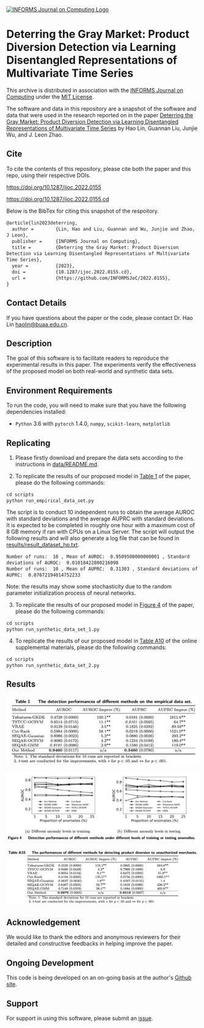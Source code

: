 [![INFORMS Journal on Computing Logo](https://INFORMSJoC.github.io/logos/INFORMS_Journal_on_Computing_Header.jpg)](https://pubsonline.informs.org/journal/ijoc)

# Deterring the Gray Market: Product Diversion Detection via Learning Disentangled Representations of Multivariate Time Series

This archive is distributed in association with the [INFORMS Journal on
Computing](https://pubsonline.informs.org/journal/ijoc) under the [MIT License](LICENSE).

The software and data in this repository are a snapshot of the software and data
that were used in the research reported on in the paper 
[Deterring the Gray Market: Product Diversion Detection via Learning Disentangled Representations of Multivariate Time Series](https://doi.org/10.1287/ijoc.2022.0155) by Hao Lin, Guannan Liu, Junjie Wu, and J. Leon Zhao.

## Cite

To cite the contents of this repository, please cite both the paper and this repo, using their respective DOIs.

https://doi.org/10.1287/ijoc.2022.0155

https://doi.org/10.1287/ijoc.2022.0155.cd

Below is the BibTex for citing this snapshot of the respoitory.

```
@article{lin2023deterring,
  author =        {Lin, Hao and Liu, Guannan and Wu, Junjie and Zhao, J Leon},
  publisher =     {INFORMS Journal on Computing},
  title =         {Deterring the Gray Market: Product Diversion Detection via Learning Disentangled Representations of Multivariate Time Series},
  year =          {2023},
  doi =           {10.1287/ijoc.2022.0155.cd},
  url =           {https://github.com/INFORMSJoC/2022.0155},
}  
```

## Contact Details

If you have questions about the paper or the code, please contact Dr. Hao Lin [haolin@buaa.edu.cn](mailto:haolin@buaa.edu.cn).

## Description

The goal of this software is to facilitate readers to reproduce the experimental results in this paper. The experiments verify the effectiveness of the proposed model on both real-world and synthetic data sets.

## Environment Requirements

To run the code, you will need to make sure that you have the following dependencies installed:

* `Python` 3.6 with `pytorch` 1.4.0, `numpy`, `scikit-learn`, `matplotlib`

## Replicating

1. Please firstly download and prepare the data sets according to the instructions in [data/README.md](data/README.md).

2. To replicate the results of our proposed model in [Table 1](results/table1.png) of the paper, please do the following commands:
```
cd scripts
python run_empirical_data_set.py
```
The script is to conduct 10 independent runs to obtain the average AUROC with standard deviations and the average AUPRC with standard deviations. It is expected to be completed in roughly one hour with a maximum cost of 8 GB memory if ran with CPUs on a Linux Server. The script will output the following results and will also generate a log file that can be found in [results/result_dataset_hp.txt](results/result_dataset_hp.txt).
```
Number of runs:  10 , Mean of AUROC:  0.9509500000000001 , Standard deviations of AUROC:  0.01018422800216098
Number of runs:  10 , Mean of AUPRC:  0.31303 , Standard deviations of AUPRC:  0.07672194014752233
```
Note: the results may show some stochasticity due to the random parameter initialization process of neural networks.

3. To replicate the results of our proposed model in [Figure 4](results/figure4.png) of the paper, please do the following commands:
```
cd scripts
python run_synthetic_data_set_1.py
```

4. To replicate the results of our proposed model in [Table A10](results/tableA10.png) of the online supplemental materials, please do the following commands:
```
cd scripts
python run_synthetic_data_set_2.py
```

## Results

![image](results/table1.png)

![image](results/figure4.png)

![image](results/tableA10.png)

## Acknowledgement

We would like to thank the editors and anonymous reviewers for their detailed and constructive feedbacks in helping improve the paper.

## Ongoing Development

This code is being developed on an on-going basis at the author's
[Github site](https://github.com/linhaobuaa/IJOC.2022.0155).

## Support

For support in using this software, please submit an
[issue](https://github.com/linhaobuaa/IJOC.2022.0155/issues/new).
